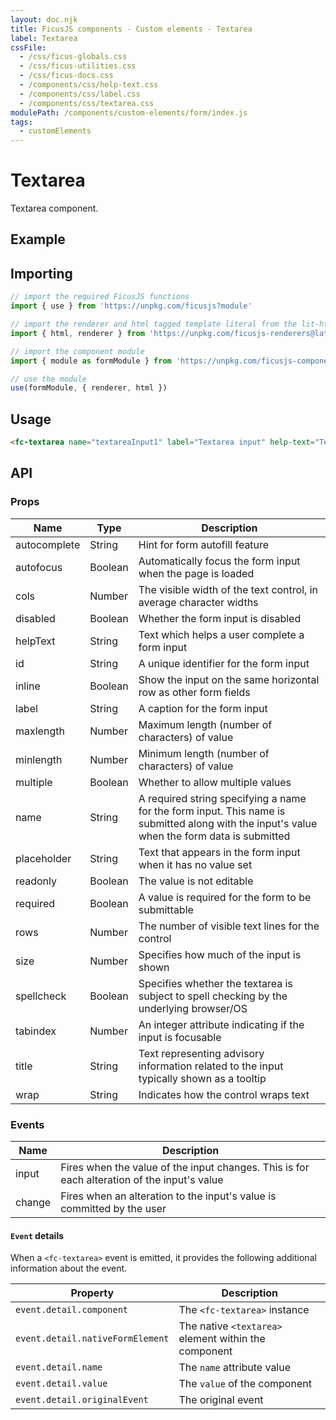 ```yaml
---
layout: doc.njk
title: FicusJS components - Custom elements - Textarea
label: Textarea
cssFile:
  - /css/ficus-globals.css
  - /css/ficus-utilities.css
  - /css/ficus-docs.css
  - /components/css/help-text.css
  - /components/css/label.css
  - /components/css/textarea.css
modulePath: /components/custom-elements/form/index.js
tags:
  - customElements
---
```

# Textarea

Textarea component.

## Example

<fc-textarea name="textareaInput1" label="Textarea input" help-text="Textarea input help text"></fc-textarea>

## Importing

```js
// import the required FicusJS functions
import { use } from 'https://unpkg.com/ficusjs?module'

// import the renderer and html tagged template literal from the lit-html library
import { html, renderer } from 'https://unpkg.com/ficusjs-renderers@latest/dist/lit-html.js'

// import the component module
import { module as formModule } from 'https://unpkg.com/ficusjs-components@latest/components/custom-elements/form/index.js'

// use the module
use(formModule, { renderer, html })
```

## Usage

```html
<fc-textarea name="textareaInput1" label="Textarea input" help-text="Textarea input help text"></fc-textarea>
```

## API

### Props

| Name | Type | Description |
| --- | --- | --- |
| autocomplete | String | Hint for form autofill feature |
| autofocus | Boolean | Automatically focus the form input when the page is loaded |
| cols | Number | The visible width of the text control, in average character widths |
| disabled | Boolean | Whether the form input is disabled |
| helpText | String | Text which helps a user complete a form input |
| id | String | A unique identifier for the form input |
| inline | Boolean | Show the input on the same horizontal row as other form fields |
| label | String | A caption for the form input |
| maxlength | Number | Maximum length (number of characters) of value |
| minlength | Number | Minimum length (number of characters) of value |
| multiple | Boolean | Whether to allow multiple values |
| name | String | A required string specifying a name for the form input. This name is submitted along with the input's value when the form data is submitted |
| placeholder | String | Text that appears in the form input when it has no value set |
| readonly | Boolean | The value is not editable |
| required | Boolean | A value is required for the form to be submittable |
| rows | Number | The number of visible text lines for the control |
| size | Number | Specifies how much of the input is shown |
| spellcheck | Boolean | Specifies whether the textarea is subject to spell checking by the underlying browser/OS |
| tabindex | Number | An integer attribute indicating if the input is focusable |
| title | String | Text representing advisory information related to the input typically shown as a tooltip |
| wrap | String | Indicates how the control wraps text |

### Events

| Name |Description |
| --- | --- |
| input | Fires when the value of the input changes. This is for each alteration of the input's value |
| change | Fires when an alteration to the input's value is committed by the user |

#### `Event` details

When a `<fc-textarea>` event is emitted, it provides the following additional information about the event.

| Property | Description |
| --- | --- |
| `event.detail.component` | The `<fc-textarea>` instance |
| `event.detail.nativeFormElement` | The native `<textarea>` element within the component |
| `event.detail.name` | The `name` attribute value |
| `event.detail.value` | The `value` of the component |
| `event.detail.originalEvent` | The original event |
